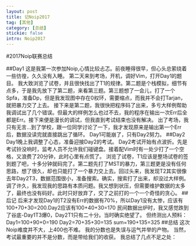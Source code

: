```yaml
---
layout: post
title: 记Noip2017
tag: [其他]
category: [总结]
stickie: false
intro: Noip2017
---
```


#2017Noip联赛总结

##Day1
    这是我第一次参加Noip,心情比较忐忑。前夜睡得很早，但心头总萦绕着一些彷徨，久久没有入睡。
    第二天来到考场，开机，调好Vim，打开Day1的题目。
    我大致浏览了试卷，并且很快找出了T1的规律。第二题是个栈模拟，细节有点多，于是我先放下了第二题，来看第三题。第三题想了一会儿，打了一个Spfa，准备Dp，但是我发现图中存在0权环，需要缩点，而我并不会打Tarjan，就把暴力交了上去。
    接下来是第二题，我很快把程序码了出来，多亏大样例帮助我调试出了几个错误。但最大的样例怎么也过不去，我的程序在输出一次Err后全都是Err。接下来便是漫长的调试，但我直到考试结束也没有解决。
    出了考场，我只有无言...到了学校，跟一位同学讨论了一下，我才发现原来是输出第一个Err后，数据没读完就直接跳出了循环。
    Day1可能崩了，只有Day2努力。
##Day2
    Day1晚上我调整了心态，准备迎接Day2的考试。
    Day2考试开始有点波折。先是考试铃没响时，监考人员不允许我们碰键盘。接着配Vim时有一处少打了一个空格，又浪费了20分钟，此时心里有点慌了。
    浏览了试卷，T1应该是整场试卷的签到题了吧，十多分钟就码完了。第二题先打了MST的暴力，第三题更是没有任何思路，想了很久，却也只能打了一个暴力交上去。回过头来，我发现T2其实很像去年Day2T3，数据范围很小，准备搜索。确实，搜索打了出来，却没过大样例。调了许久，我发现我的思路有本质问题。我又想到状压，但需要维护数据的太多了，最终也没有码好。此时只好放弃了，交了之前打的一个一个奇怪的贪心。
##后记
    后来才发现Day1的T2没有Err的数据有70%，所以Day1没有太惨，应该有100+70+30=200.Day2应该有100+40+30=170
    民间数据出炉时，我又感觉跌到了谷底-Day1T3爆0，Day2T1只有二十分。当时确实绝望了。
    但终测出人预料：
    Day1=100+90+0=190
    Day2=70+35+30=135
    sum=190+135=325
##总结
    这次Noip难度并不大，上400也不难。
    我的分数也是失误与运气并举的产物。
    当然，考试最重要的并不是分数，而是带给我们的收获。
    我总结了几点不足之处：
    
